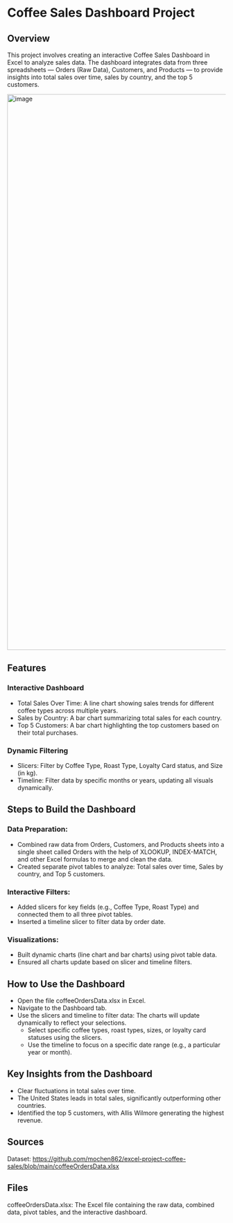 # Coffee Sales Dashboard Project

## Overview

This project involves creating an interactive Coffee Sales Dashboard in Excel to analyze sales data. The dashboard integrates data from three spreadsheets — Orders (Raw Data), Customers, and Products — to provide insights into total sales over time, sales by country, and the top 5 customers. 

<img width="1282" alt="image" src="https://github.com/user-attachments/assets/a0684a98-3faa-4b72-95b8-b0149500d265" />


## Features
### Interactive Dashboard
- Total Sales Over Time: A line chart showing sales trends for different coffee types across multiple years.
- Sales by Country: A bar chart summarizing total sales for each country.
- Top 5 Customers: A bar chart highlighting the top customers based on their total purchases.
### Dynamic Filtering
- Slicers: Filter by Coffee Type, Roast Type, Loyalty Card status, and Size (in kg).
- Timeline: Filter data by specific months or years, updating all visuals dynamically.

## Steps to Build the Dashboard
### Data Preparation:
- Combined raw data from Orders, Customers, and Products sheets into a single sheet called Orders with the help of XLOOKUP, INDEX-MATCH, and other Excel formulas to merge and clean the data.
- Created separate pivot tables to analyze: Total sales over time, Sales by country, and Top 5 customers.

### Interactive Filters:
- Added slicers for key fields (e.g., Coffee Type, Roast Type) and connected them to all three pivot tables.
- Inserted a timeline slicer to filter data by order date.

### Visualizations:
- Built dynamic charts (line chart and bar charts) using pivot table data.
- Ensured all charts update based on slicer and timeline filters.

## How to Use the Dashboard
- Open the file coffeeOrdersData.xlsx in Excel.
- Navigate to the Dashboard tab.
- Use the slicers and timeline to filter data: The charts will update dynamically to reflect your selections.
  - Select specific coffee types, roast types, sizes, or loyalty card statuses using the slicers.
  - Use the timeline to focus on a specific date range (e.g., a particular year or month).

## Key Insights from the Dashboard
- Clear fluctuations in total sales over time.
- The United States leads in total sales, significantly outperforming other countries.
- Identified the top 5 customers, with Allis Wilmore generating the highest revenue.

## Sources

Dataset: https://github.com/mochen862/excel-project-coffee-sales/blob/main/coffeeOrdersData.xlsx

## Files

coffeeOrdersData.xlsx: The Excel file containing the raw data, combined data, pivot tables, and the interactive dashboard.
